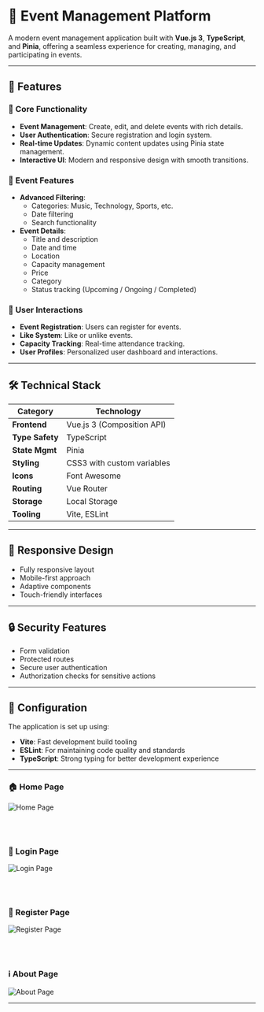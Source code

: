 # 🎉 Event Management Platform

A modern event management application built with **Vue.js 3**, **TypeScript**, and **Pinia**, offering a seamless experience for creating, managing, and participating in events.

---

## 🚀 Features

### 🔧 Core Functionality
- **Event Management**: Create, edit, and delete events with rich details.
- **User Authentication**: Secure registration and login system.
- **Real-time Updates**: Dynamic content updates using Pinia state management.
- **Interactive UI**: Modern and responsive design with smooth transitions.

### 🎫 Event Features
- **Advanced Filtering**:
  - Categories: Music, Technology, Sports, etc.
  - Date filtering
  - Search functionality
- **Event Details**:
  - Title and description  
  - Date and time  
  - Location  
  - Capacity management  
  - Price  
  - Category  
  - Status tracking (Upcoming / Ongoing / Completed)

### 👤 User Interactions
- **Event Registration**: Users can register for events.
- **Like System**: Like or unlike events.
- **Capacity Tracking**: Real-time attendance tracking.
- **User Profiles**: Personalized user dashboard and interactions.

---

## 🛠️ Technical Stack

| Category         | Technology                     |
|------------------|-------------------------------|
| **Frontend**     | Vue.js 3 (Composition API)     |
| **Type Safety**  | TypeScript                     |
| **State Mgmt**   | Pinia                          |
| **Styling**      | CSS3 with custom variables     |
| **Icons**        | Font Awesome                   |
| **Routing**      | Vue Router                     |
| **Storage**      | Local Storage                  |
| **Tooling**      | Vite, ESLint                   |

---

## 📱 Responsive Design

- Fully responsive layout  
- Mobile-first approach  
- Adaptive components  
- Touch-friendly interfaces  

---

## 🔒 Security Features

- Form validation  
- Protected routes  
- Secure user authentication  
- Authorization checks for sensitive actions  

---

## 🔧 Configuration

The application is set up using:

- **Vite**: Fast development build tooling  
- **ESLint**: For maintaining code quality and standards  
- **TypeScript**: Strong typing for better development experience  

---


### 🏠 Home Page  
![Home Page](./images/home.jpeg)

<br><br>

### 🔐 Login Page  
![Login Page](./images/login.png)

<br><br>


### 📝 Register Page  
![Register Page](./images/register.png)

<br><br>


### ℹ️ About Page  
![About Page](./images/about.jpeg)

---



